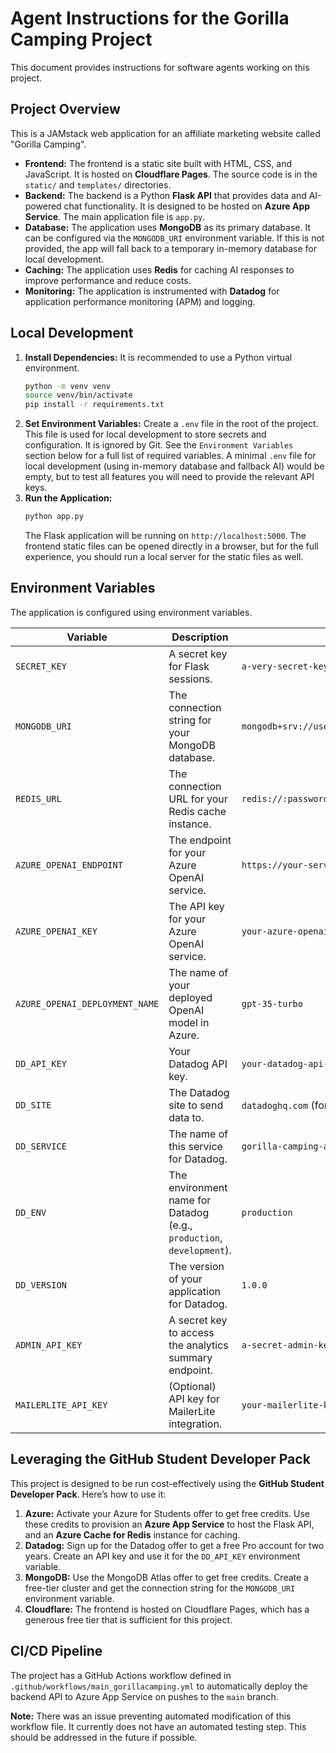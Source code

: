 # Agent Instructions for the Gorilla Camping Project

This document provides instructions for software agents working on this project.

## Project Overview

This is a JAMstack web application for an affiliate marketing website called "Gorilla Camping".

- **Frontend:** The frontend is a static site built with HTML, CSS, and JavaScript. It is hosted on **Cloudflare Pages**. The source code is in the `static/` and `templates/` directories.
- **Backend:** The backend is a Python **Flask API** that provides data and AI-powered chat functionality. It is designed to be hosted on **Azure App Service**. The main application file is `app.py`.
- **Database:** The application uses **MongoDB** as its primary database. It can be configured via the `MONGODB_URI` environment variable. If this is not provided, the app will fall back to a temporary in-memory database for local development.
- **Caching:** The application uses **Redis** for caching AI responses to improve performance and reduce costs.
- **Monitoring:** The application is instrumented with **Datadog** for application performance monitoring (APM) and logging.

## Local Development

1.  **Install Dependencies:** It is recommended to use a Python virtual environment.
    ```bash
    python -m venv venv
    source venv/bin/activate
    pip install -r requirements.txt
    ```
2.  **Set Environment Variables:** Create a `.env` file in the root of the project. This file is used for local development to store secrets and configuration. It is ignored by Git. See the `Environment Variables` section below for a full list of required variables. A minimal `.env` file for local development (using in-memory database and fallback AI) would be empty, but to test all features you will need to provide the relevant API keys.
3.  **Run the Application:**
    ```bash
    python app.py
    ```
    The Flask application will be running on `http://localhost:5000`. The frontend static files can be opened directly in a browser, but for the full experience, you should run a local server for the static files as well.

## Environment Variables

The application is configured using environment variables.

| Variable                               | Description                                                                                                                              | Example                                                              |
| -------------------------------------- | ---------------------------------------------------------------------------------------------------------------------------------------- | -------------------------------------------------------------------- |
| `SECRET_KEY`                           | A secret key for Flask sessions.                                                                                                         | `a-very-secret-key`                                                  |
| `MONGODB_URI`                          | The connection string for your MongoDB database.                                                                                         | `mongodb+srv://user:pass@cluster.mongodb.net/dbname`                 |
| `REDIS_URL`                            | The connection URL for your Redis cache instance.                                                                                        | `redis://:password@hostname:port`                                    |
| `AZURE_OPENAI_ENDPOINT`                | The endpoint for your Azure OpenAI service.                                                                                              | `https://your-service.openai.azure.com/`                             |
| `AZURE_OPENAI_KEY`                     | The API key for your Azure OpenAI service.                                                                                               | `your-azure-openai-key`                                              |
| `AZURE_OPENAI_DEPLOYMENT_NAME`         | The name of your deployed OpenAI model in Azure.                                                                                         | `gpt-35-turbo`                                                       |
| `DD_API_KEY`                           | Your Datadog API key.                                                                                                                    | `your-datadog-api-key`                                               |
| `DD_SITE`                              | The Datadog site to send data to.                                                                                                        | `datadoghq.com` (for US1)                                            |
| `DD_SERVICE`                           | The name of this service for Datadog.                                                                                                    | `gorilla-camping-api`                                                |
| `DD_ENV`                               | The environment name for Datadog (e.g., `production`, `development`).                                                                    | `production`                                                         |
| `DD_VERSION`                           | The version of your application for Datadog.                                                                                             | `1.0.0`                                                              |
| `ADMIN_API_KEY`                        | A secret key to access the analytics summary endpoint.                                                                                   | `a-secret-admin-key`                                                 |
| `MAILERLITE_API_KEY`                   | (Optional) API key for MailerLite integration.                                                                                           | `your-mailerlite-key`                                                |

## Leveraging the GitHub Student Developer Pack

This project is designed to be run cost-effectively using the **GitHub Student Developer Pack**. Here’s how to use it:

1.  **Azure:** Activate your Azure for Students offer to get free credits. Use these credits to provision an **Azure App Service** to host the Flask API, and an **Azure Cache for Redis** instance for caching.
2.  **Datadog:** Sign up for the Datadog offer to get a free Pro account for two years. Create an API key and use it for the `DD_API_KEY` environment variable.
3.  **MongoDB:** Use the MongoDB Atlas offer to get free credits. Create a free-tier cluster and get the connection string for the `MONGODB_URI` environment variable.
4.  **Cloudflare:** The frontend is hosted on Cloudflare Pages, which has a generous free tier that is sufficient for this project.

## CI/CD Pipeline

The project has a GitHub Actions workflow defined in `.github/workflows/main_gorillacamping.yml` to automatically deploy the backend API to Azure App Service on pushes to the `main` branch.

**Note:** There was an issue preventing automated modification of this workflow file. It currently does not have an automated testing step. This should be addressed in the future if possible.
